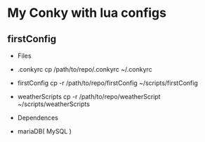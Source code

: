 # My Conky with lua configs 
## firstConfig
- Files
 - .conkyrc
      cp /path/to/repo/.conkyrc ~/.conkyrc

 - firstConfig
      cp -r /path/to/repo/firstConfig ~/scripts/firstConfig

 - weatherScripts
      cp -r /path/to/repo/weatherScript ~/scripts/weatherScripts

- Dependences
 - mariaDB( MySQL )

